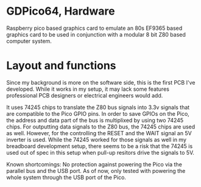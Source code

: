 # GDPico64, Hardware
Raspberry pico based graphics card to emulate an 80s EF9365 based graphics card to be used in conjunction with a modular 8 bit Z80 based computer system.

# Layout and functions
Since my background is more on the software side, this is the first PCB I've developed. While it works in my setup, it may lack some features professional PCB designers or electrical engineers would add.

It uses 74245 chips to translate the Z80 bus signals into 3.3v signals that are compatible to the Pico GPIO pins. In order to save GPIOs on the Pico, the address and data part of the bus is multiplixed by using two 74245 chips. For outputting data signals to the Z80 bus, the 74245 chips are used as well. However, for the controlling the RESET and the WAIT signal an 5V inverter is used. While the 74245 worked for those signals as well in my breadboard development setup, there seems to be a risk that the 74245 is used out of spec in this setup when pull-up resitors drive the signals to 5V.

Known shortcomings:
No protection against powering the Pico via the parallel bus and the USB port.
As of now, only tested with powering the whole system through the USB port of the Pico.
